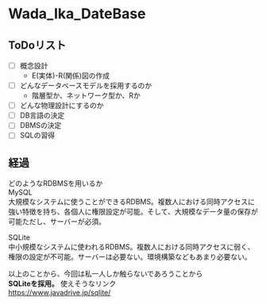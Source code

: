 # Wada_Ika_DateBase
## ToDoリスト
- [ ] 概念設計
  - E(実体)-R(関係)図の作成
- [ ] どんなデータベースモデルを採用するのか
  - 階層型か、ネットワーク型か、Rか
- [ ] どんな物理設計にするのか
- [ ] DB言語の決定
- [ ] DBMSの決定
- [ ] SQLの習得

## 経過
どのようなRDBMSを用いるか  
MySQL  
大規模なシステムに使うことができるRDBMS。複数人における同時アクセスに強い特徴を持ち、各個人に権限設定が可能。そして、大規模なデータ量の保存が可能ただし、サーバーが必須。  

SQLite  
中小規模なシステムに使われるRDBMS。複数人における同時アクセスに弱く、権限の設定が不可能。サーバーは必要ない。環境構築などもあまり必要ない。  

以上のことから、今回は私一人しか触らないであろうことから  
  **SQLiteを採用。**
使えそうなリンク  
https://www.javadrive.jp/sqlite/
